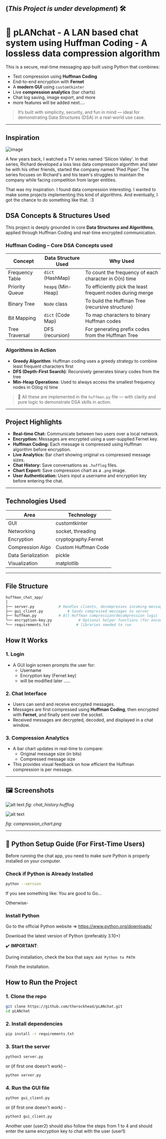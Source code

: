(*This Project is under development*) 🛠️
--------------------------------------------------------------------------------

# 🔐 pLANchat - A LAN based chat system using Huffman Coding - A lossless data compression algorithm


This is a secure, real-time messaging app built using Python that combines:
- Text compression using **Huffman Coding**
- End-to-end encryption with **Fernet**
- A **modern GUI** using `customtkinter`
- Live **compression analytics** (bar charts)
- Chat log saving, image export, and more
- more features will be added next....

> It’s built with simplicity, security, and fun in mind — ideal for demonstrating Data Structures (DSA) in a real-world use case.

---

## Inspiration
![image](https://github.com/user-attachments/assets/ff571ff8-aba6-4032-b665-f9d9959b8510)

A few years back, I watched a TV series named 'Silicon Valley'. In that series, Richard developed a loss less data compression algorithm and later he with his other friends, 
started the company named 'Pied Piper'. The series focuses on Richard's and his team's struggles to maintain the company while facing competition from larger entities.

That was my inspiration. I found data compression interesting. I wanted to make some projects implementing this kind of algorithms. And eventually, I got the chance to do something like that. :3 


##  DSA Concepts & Structures Used

This project is deeply grounded in core **Data Structures and Algorithms**, applied through Huffman Coding and real-time encrypted communication.

### Huffman Coding – Core DSA Concepts used

| Concept            | Data Structure Used     | Why Used                                                  |
|--------------------|-------------------------|------------------------------------------------------------|
| Frequency Table    | `dict` (HashMap)        | To count the frequency of each character in O(n) time      |
| Priority Queue     | `heapq` (Min-Heap)      | To efficiently pick the least frequent nodes during merge |
| Binary Tree        | `Node` class            | To build the Huffman Tree (recursive structure)            |
| Bit Mapping        | `dict` (Code Map)       | To map characters to binary Huffman codes                  |
| Tree Traversal     | DFS (recursion)         | For generating prefix codes from the Huffman Tree          |

### Algorithms in Action

- **Greedy Algorithm**: Huffman coding uses a greedy strategy to combine least frequent characters first
- **DFS (Depth-First Search)**: Recursively generates binary codes from the tree
- **Min-Heap Operations**: Used to always access the smallest frequency nodes in O(log n) time

> 📂 All these are implemented in the `huffman.py` file — with clarity and pure logic to demonstrate DSA skills in action.

---

## Project Highlights

- **Real-time Chat:** Communicate between two users over a local network.
- **Encryption:** Messages are encrypted using a user-supplied Fernet key.
- **Huffman Coding:** Each message is compressed using Huffman algorithm before encryption.
- **Live Analytics:** Bar chart showing original vs compressed message sizes.
- **Chat History:** Save conversations as `.hufflog` files.
- **Chart Export:** Save compression chart as a `.png` image.
- **User Authentication:** Users input a username and encryption key before entering the chat.

---

## Technologies Used

| Area             | Technology         |
|------------------|--------------------|
| GUI              | customtkinter      |
| Networking       | socket, threading  |
| Encryption       | cryptography.Fernet|
| Compression Algo | Custom Huffman Code|
| Data Serialization | pickle           |
| Visualization    | matplotlib         |

---

## File Structure
```bash
huffman_chat_app/
│
├── server.py           # Handles clients, decompresses incoming messages
├── gui_client.py           # Sends compressed messages to server
├── huffman.py          # All Huffman compression/decompression logic
└── encryption-key.py            # Optional helper functions (for encoding/decoding binary)
└── requirements.txt            # libraries needed to run
```
## How It Works

### 1. Login
- A GUI login screen prompts the user for:
  - Username
  - Encryption key (Fernet key)
  - will be modified later .....

### 2. Chat Interface
- Users can send and receive encrypted messages.
- Messages are first compressed using **Huffman Coding**, then encrypted with **Fernet**, and finally sent over the socket.
- Received messages are decrypted, decoded, and displayed in a chat window.

### 3. Compression Analytics
- A bar chart updates in real-time to compare:
  - Original message size (in bits)
  - Compressed message size
- This provides visual feedback on how efficient the Huffman compression is per message.

---

## 🖼 Screenshots
![alt text](images/image.png)
*fig: chat_history.hufflog*

![alt text](test-files/compression_chart.png)

*fig: compression_chart.png*


---

## 🐍 Python Setup Guide (For First-Time Users)

Before running the chat app, you need to make sure Python is properly installed on your computer.

### Check if Python is Already Installed
```bash
python --version
```
If you see something like: You are good to Go... 

Otherwise-
### Install Python
Go to the official Python website
=> https://www.python.org/downloads/

Download the latest version of Python (preferably 3.10+)

✔️ **IMPORTANT**:

 During installation, check the box that says: ```Add Python to PATH```

Finish the installation.


##  How to Run the Project

### 1. Clone the repo

```bash
git clone https://github.com/therockhead/pLANchat.git
cd pLANchat
```

### 2. Install dependencies
```bash
pip install -r requirements.txt
```

### 3. Start the server
```bash
python3 server.py
```
or (if first one doesn't work) -
```bash
python server.py
```

### 4. Run the GUI file 
```bash
python gui_client.py
```
or (if first one doesn't work) -
```bash
python3 gui_client.py
```

Another user (user2) should also follow the steps from 1 to 4 and should enter the same encryption key to chat with the user (user1)
